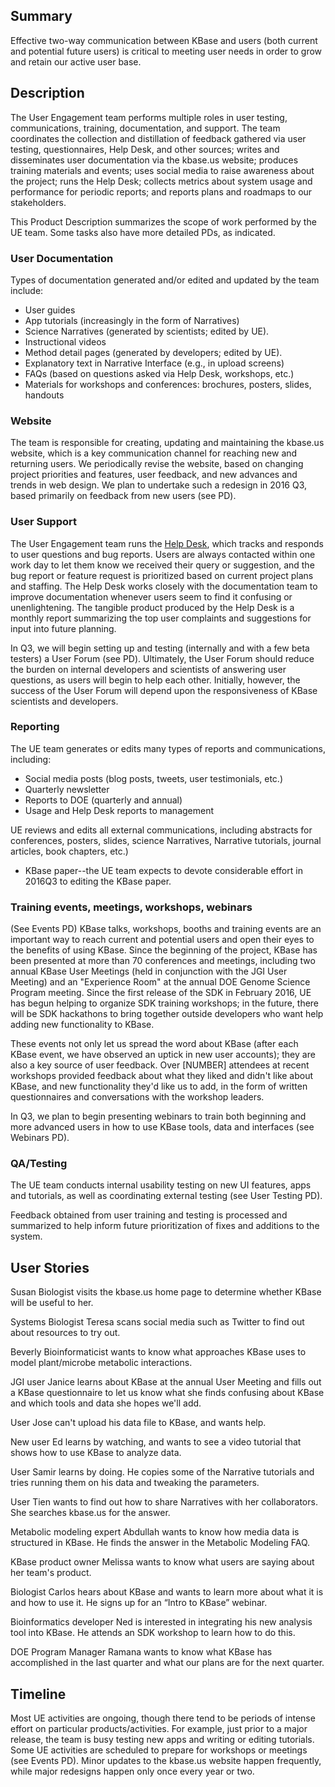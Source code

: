 ## Summary
Effective two-way communication between KBase and users (both current and potential future users) is critical to meeting user needs in order to grow and retain our active user base.

## Description

The User Engagement team performs multiple roles in user testing, communications, training, documentation, and support.
The team coordinates the collection and distillation of feedback gathered via user testing, questionnaires, Help Desk, and other sources; writes and disseminates user documentation via the kbase.us website; produces training materials and events; uses social media to raise awareness about the project; runs the Help Desk; collects metrics about system usage and performance for periodic reports; and reports plans and roadmaps to our stakeholders.

This Product Description summarizes the scope of work performed by the UE team. Some tasks also have more detailed PDs, as indicated.

### User Documentation
Types of documentation generated and/or edited and updated by the team include:
* User guides
* App tutorials (increasingly in the form of Narratives)
* Science Narratives (generated by scientists; edited by UE).
* Instructional videos
* Method detail pages (generated by developers; edited by UE).
* Explanatory text in Narrative Interface (e.g., in upload screens)
* FAQs (based on questions asked via Help Desk, workshops, etc.)
* Materials for workshops and conferences: brochures, posters, slides, handouts

### Website
The team is responsible for creating, updating and maintaining the kbase.us website, which is a key communication channel for reaching new and returning users. We periodically revise the website, based on changing project priorities and features, user feedback, and new advances and trends in web design. We plan to undertake such a redesign in 2016 Q3, based primarily on feedback from new users (see PD).

### User Support
The User Engagement team runs the [Help Desk](https://atlassian.kbase.us/secure/Dashboard.jspa?selectPageId=10603), which tracks and responds to user questions and bug reports. Users are always contacted within one work day to let them know we received their query or suggestion, and the bug report or feature request is prioritized based on current project plans and staffing. The Help Desk works closely with the documentation team to improve documentation whenever users seem to find it confusing or unenlightening. The tangible product produced by the Help Desk is a monthly report summarizing the top user complaints and suggestions for input into future planning. 

In Q3, we will begin setting up and testing (internally and with a few beta testers)  a User Forum (see PD). Ultimately, the User Forum should reduce the burden on internal developers and scientists of answering user questions, as users will begin to help each other. Initially, however, the success of the User Forum will depend upon the responsiveness of KBase scientists and developers.

### Reporting
The UE team generates or edits many types of reports and communications, including:
* Social media posts (blog posts, tweets, user testimonials, etc.)
* Quarterly newsletter
* Reports to DOE (quarterly and annual)
* Usage and Help Desk reports to management

UE reviews and edits all external communications, including abstracts for conferences, posters, slides, science Narratives, Narrative tutorials, journal articles, book chapters, etc.)
* KBase paper--the UE team expects to devote considerable effort in 2016Q3 to editing the KBase paper.

### Training events, meetings, workshops, webinars
(See Events PD)
KBase talks, workshops, booths and training events are an important way to reach current and potential users and open their eyes to the benefits of using KBase. Since the beginning of the project, KBase has been presented at more than 70 conferences and meetings, including two annual KBase User Meetings (held in conjunction with the JGI User Meeting) and an "Experience Room" at the annual DOE Genome Science Program meeting. Since the first release of the SDK in February 2016, UE has begun helping to organize SDK training workshops; in the future, there will be SDK hackathons to bring together outside developers who want help adding new functionality to KBase.

These events not only let us spread the word about KBase (after each KBase event, we have observed an uptick in new user accounts); they are also a key source of user feedback. Over [NUMBER] attendees at recent workshops provided feedback about what they liked and didn't like about KBase, and new functionality they'd like us to add, in the form of written questionnaires and conversations with the workshop leaders.

In Q3, we plan to begin presenting webinars to train both beginning and more advanced users in how to use KBase tools, data and interfaces (see Webinars PD).

### QA/Testing
The UE team conducts internal usability testing on new UI features, apps and tutorials, as well as coordinating external testing (see User Testing PD).

Feedback obtained from user training and testing is processed and summarized to help inform future prioritization of fixes and additions to the system.


## User Stories

Susan Biologist visits the kbase.us home page to determine whether KBase will be useful to her.

Systems Biologist Teresa scans social media such as Twitter to find out about resources to try out.

Beverly Bioinformaticist wants to know what approaches KBase uses to model plant/microbe metabolic interactions.

JGI user Janice learns about KBase at the annual User Meeting and fills out a KBase questionnaire to let us know what she finds confusing about KBase and which tools and data she hopes we'll add.

User Jose can't upload his data file to KBase, and wants help.

New user Ed learns by watching, and wants to see a video tutorial that shows how to use KBase to analyze data.

User Samir learns by doing. He copies some of the Narrative tutorials and tries running them on his data and tweaking the parameters.

User Tien wants to find out how to share Narratives with her collaborators. She searches kbase.us for the answer.

Metabolic modeling expert Abdullah wants to know how media data is structured in KBase. He finds the answer in the Metabolic Modeling FAQ.

KBase product owner Melissa wants to know what users are saying about her team's product.

Biologist Carlos hears about KBase and wants to learn more about what it is and how to use it. He signs up for an “Intro to KBase” webinar.

Bioinformatics developer Ned is interested in integrating his new analysis tool into KBase. He attends an SDK workshop to learn how to do this.

DOE Program Manager Ramana wants to know what KBase has accomplished in the last quarter and what our plans are for the next quarter.

## Timeline
Most UE activities are ongoing, though there tend to be periods of intense effort on particular products/activities. For example, just prior to a major release, the team is busy testing new apps and writing or editing tutorials. Some UE activities are scheduled to prepare for workshops or meetings (see Events PD). Minor updates to the kbase.us website happen frequently, while major redesigns happen only once every year or two.

